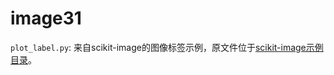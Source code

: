 # image31
`plot_label.py`: 来自scikit-image的图像标签示例，原文件位于[scikit-image示例目录](https://github.com/scikit-image/scikit-image/blob/main/doc/examples/segmentation/plot_label.py)。
